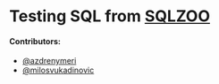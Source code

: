 # Testing SQL from [SQLZOO](https://sqlzoo.net/wiki/SQL_Tutorial)


#### Contributors:
* [@azdrenymeri](https://github.com/azdrenymeri) 
* [@milosvukadinovic](https://github.com/milosvukadinovic)

